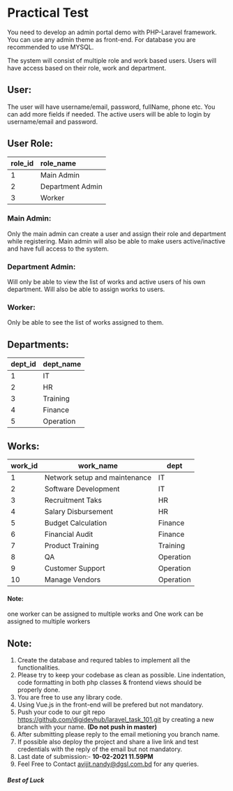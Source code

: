 # Practical Test

You need to develop an admin portal demo with PHP-Laravel framework. You can use any admin theme as front-end. For database you are recommended to use MYSQL.

The system will consist of multiple role and work based users. Users will have access based on their role, work and department.

## User: 
The user will have username/email, password, fullName, phone etc. You can add more fields if needed. The active users will be able to login by username/email and password.

## User Role: 

| role_id        | role_name        |
| -------------  |:-----------------|
| 1              | Main Admin       |
| 2              | Department Admin |
| 3              | Worker           |

### Main Admin: 
Only the main admin can create a user and assign their role and department  while registering. Main admin will also be able to make users active/inactive and have full access to the system.

### Department Admin: 
Will only be able to view the  list of works and active users of his own department. Will also be able to assign works to users.

### Worker: 
Only be able to see the list of works assigned to them.

## Departments: 

| dept_id        | dept_name    |
| -------------  |:-------------|
| 1              | IT           |
| 2              | HR           |
| 3              | Training     |
| 4              | Finance      |
| 5              | Operation    |

## Works: 

| work_id       | work_name                     | dept      |
| ------------- |-------------------------------| ----------|
| 1             | Network setup and maintenance | IT        |
| 2             | Software Development          | IT        |
| 3             | Recruitment Taks              | HR        |
| 4             | Salary Disbursement           | HR        |
| 5             | Budget Calculation            | Finance   |
| 6             | Financial Audit               | Finance   |
| 7             | Product Training              | Training  |
| 8             | QA                            | Operation |
| 9             | Customer Support              | Operation |
| 10            | Manage Vendors                | Operation |

#### Note: 
one worker can be assigned to multiple works and One work can be assigned to multiple workers



## Note:
1. Create the database and requred tables to implement all the functionalities.
2. Please try to keep your codebase as clean as possible. Line indentation, code
   formatting in both php classes & frontend views should be properly done. 
3. You are free to use any library code.
4. Using Vue.js in the front-end will be prefered but not mandatory.
5. Push your code to our git repo https://github.com/digidevhub/laravel_task_101.git  by creating a new branch with your name. 
   **(Do not push in master)**
6. After submitting please reply to the email metioning you branch name.
7. If possible also deploy the project and share a live link and test credentials with the reply of the email but not mandatory.
8. Last date of submission:- **10-02-2021 11.59PM**
9. Feel Free to Contact avijit.nandy@dgsl.com.bd for any queries.


##### Best of Luck


